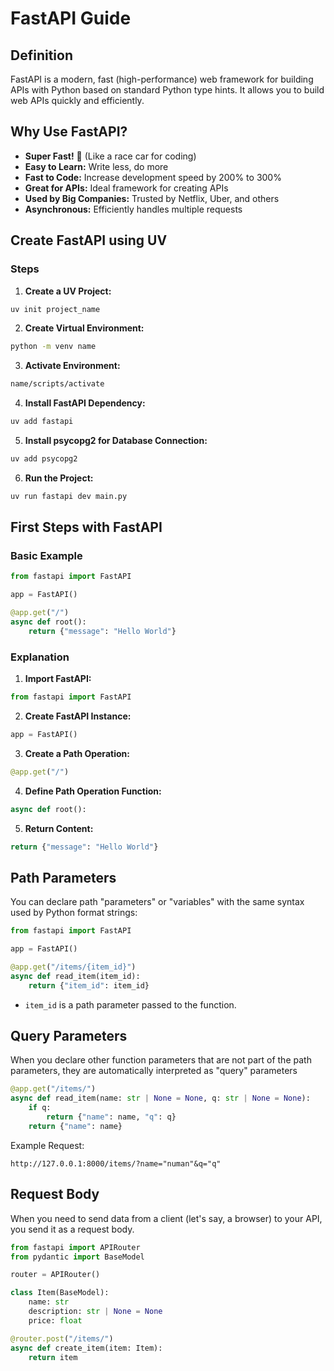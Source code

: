 # FastAPI Guide

## Definition
FastAPI is a modern, fast (high-performance) web framework for building APIs with Python based on standard Python type hints. It allows you to build web APIs quickly and efficiently.

## Why Use FastAPI?
- **Super Fast!** 🚀 (Like a race car for coding)
- **Easy to Learn:** Write less, do more
- **Fast to Code:** Increase development speed by 200% to 300%
- **Great for APIs:** Ideal framework for creating APIs
- **Used by Big Companies:** Trusted by Netflix, Uber, and others
- **Asynchronous:** Efficiently handles multiple requests

## Create FastAPI using UV
### Steps
1. **Create a UV Project:**
```bash
uv init project_name
```

2. **Create Virtual Environment:**
```bash
python -m venv name
```

3. **Activate Environment:**
```bash
name/scripts/activate
```

4. **Install FastAPI Dependency:**
```bash
uv add fastapi
```

5. **Install psycopg2 for Database Connection:**
```bash
uv add psycopg2
```

6. **Run the Project:**
```bash
uv run fastapi dev main.py
```

## First Steps with FastAPI

### Basic Example
```python
from fastapi import FastAPI

app = FastAPI()

@app.get("/")
async def root():
    return {"message": "Hello World"}
```

### Explanation
1. **Import FastAPI:**
```python
from fastapi import FastAPI
```

2. **Create FastAPI Instance:**
```python
app = FastAPI()
```

3. **Create a Path Operation:**
```python
@app.get("/")
```

4. **Define Path Operation Function:**
```python
async def root():
```

5. **Return Content:**
```python
return {"message": "Hello World"}
```

## Path Parameters
You can declare path "parameters" or "variables" with the same syntax used by Python format strings:
```python
from fastapi import FastAPI

app = FastAPI()

@app.get("/items/{item_id}")
async def read_item(item_id):
    return {"item_id": item_id}
```
- `item_id` is a path parameter passed to the function.

## Query Parameters
When you declare other function parameters that are not part of the path parameters, they are automatically interpreted as "query" parameters
```python
@app.get("/items/")
async def read_item(name: str | None = None, q: str | None = None):
    if q:
        return {"name": name, "q": q}
    return {"name": name}
```
Example Request:
```
http://127.0.0.1:8000/items/?name="numan"&q="q"
```

## Request Body
When you need to send data from a client (let's say, a browser) to your API, you send it as a request body.
```python
from fastapi import APIRouter
from pydantic import BaseModel

router = APIRouter()

class Item(BaseModel):
    name: str
    description: str | None = None
    price: float

@router.post("/items/")
async def create_item(item: Item):
    return item
